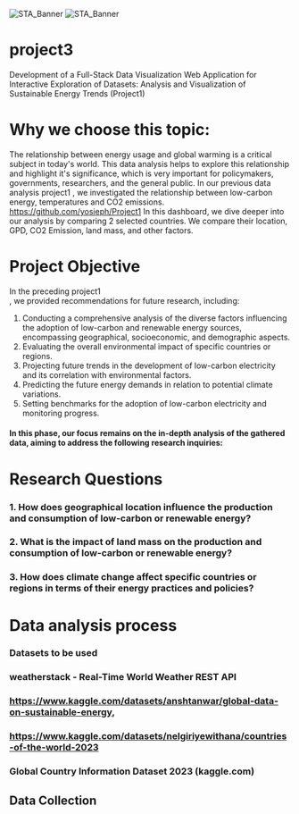 ![STA_Banner](https://user-images.githubusercontent.com/100168693/158027369-eb20fa1b-73dd-47c9-a26b-933dc1e13eb1.jpg)
![STA_Banner](https://tharawat.org/wp-content/uploads/2022/12/Website-header-e1670259531766-2048x901.png)

# project3
Development of a Full-Stack Data Visualization Web Application for Interactive Exploration of Datasets: Analysis and Visualization of Sustainable Energy Trends (Project1)


# Why we choose this topic:

The relationship between energy usage and global warming is a critical subject in today's world. This data analysis helps to explore this relationship and highlight it's significance, which is very important for policymakers, governments, researchers, and the general public. In our previous data analysis project1 , we investigated the relationship between low-carbon energy, temperatures and CO2 emissions.
 https://github.com/yosieph/Project1
In this dashboard, we dive deeper into our analysis by comparing 2 selected countries. We compare their location, GPD, CO2 Emission, land mass, and other factors.

# Project Objective 

In the preceding project1  
, we provided recommendations for future research, including:
1. Conducting a comprehensive analysis of the diverse factors influencing the adoption of low-carbon and renewable energy sources, encompassing geographical, socioeconomic, and demographic aspects.
2. Evaluating the overall environmental impact of specific countries or regions.
3. Projecting future trends in the development of low-carbon electricity and its correlation with environmental factors.
4. Predicting the future energy demands in relation to potential climate variations.
5. Setting benchmarks for the adoption of low-carbon electricity and monitoring progress.
 
####  In this phase, our focus remains on the in-depth analysis of the gathered data, aiming to address the following research inquiries:
# Research Questions
###  1. How does geographical location influence the production and consumption of low-carbon or renewable energy? 
###  2. What is the impact of land mass on the production and consumption of low-carbon or renewable energy? 
###  3. How does climate change affect specific countries or regions in terms of their energy practices and policies? 

# Data analysis process 
### Datasets to be used 
###  weatherstack - Real-Time World Weather REST API 
### https://www.kaggle.com/datasets/anshtanwar/global-data-on-sustainable-energy, 
### https://www.kaggle.com/datasets/nelgiriyewithana/countries-of-the-world-2023
### Global Country Information Dataset 2023 (kaggle.com) 

## Data Collection  
